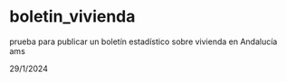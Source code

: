 # boletin_vivienda
prueba para publicar un boletín estadístico sobre vivienda en Andalucía
ams

29/1/2024
 